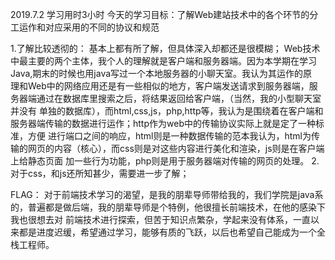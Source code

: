 2019.7.2
学习用时3小时
今天的学习目标：了解Web建站技术中的各个环节的分工运作和对应采用的不同的协议和规范

  1.了解比较透彻的：
    基本上都有所了解，但具体深入却都还是很模糊；
    Web技术中最主要的两个主体，我个人的理解就是客户端和服务器端。因为本学期在学习Java,期末的时候也用java写过一个本地服务器的小聊天室。我认为其运作的原     
    理和Web中的网络应用还是有一些相似的地方，客户端发送请求到服务器端，服务器端通过在数据库里搜索之后，将结果返回给客户端，（当然，我的小型聊天室并没有
    单独的数据库），而html,css,js，php,http等，我认为是围绕着在客户端和服务器端传输的数据进行运作；http作为web中的传输协议实际上就是定了一种标准，方便
    进行端口之间的响应，html则是一种数据传输的范本我认为，html为传输的网页的内容（核心），而css则是对这些内容进行美化和渲染，js则是在客户端上给静态页面
    加一些行为功能，php则是用于服务器端对传输的网页的处理。
  2.对于css，和js还所知甚少，需要进一步了解；
  
  FLAG：
    对于前端技术学习的渴望，是我的朋辈导师带给我的，我们学院是java系的，普遍都是做后端，我的朋辈导师是个特例，他很擅长前端技术，在他的感染下我也很想去对
    前端技术进行探索，但苦于知识点繁杂，学起来没有体系，一直以来都是进度迟缓，希望通过学习，能够有质的飞跃，以后也希望自己能成为一个全栈工程师。
  
